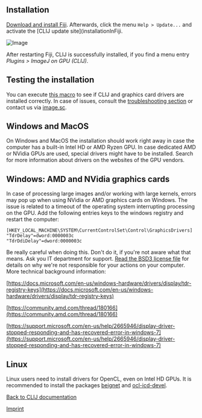 
## Installation
[Download and install Fiji](https://fiji.sc/Downloads). Afterwards, click the menu `Help > Update...` and activate the [CLIJ update site](installationInFiji.

![Image](images/updatesite.png)

After restarting Fiji, CLIJ is successfully installed, if you find a menu entry _Plugins > ImageJ on GPU (CLIJ)_.

## Testing the installation
You can execute [this macro](https://github.com/clij/clij-docs/blob/master/src/main/macro/benchmarking.ijm) to see if CLIJ and graphics card drivers are installed correctly. In case of issues, consult the [troubleshooting section](https://clij.github.io/clij-docs/troubleshooting) or contact us via [image.sc](https://image.sc).

## Windows and MacOS
On Windows and MacOS the installation should work right away in case the computer has a built-in Intel HD or AMD Ryzen GPU. In case dedicated AMD or NVidia GPUs are used, special drivers might have to be installed. Search for more information about drivers on the websites of the GPU vendors. 

## Windows: AMD and NVidia graphics cards
In case of processing large images and/or working with large kernels, errors may pop up when using NVidia or AMD graphics cards on Windows. The issue is related to a timeout of the operating system interrupting processing on the GPU. Add the following entries keys to the windows registry and restart the computer: 
```
[HKEY_LOCAL_MACHINE\SYSTEM\CurrentControlSet\Control\GraphicsDrivers]
"TdrDelay"=dword:0000003c
"TdrDdiDelay"=dword:0000003c
```
Be really careful when doing this. Don't do it, if you're not aware what that means. Ask you IT department for support. [Read the BSD3 license file](license.txt) for details on why we're not responsible for your actions on your computer. More technical background information: 

[https://docs.microsoft.com/en-us/windows-hardware/drivers/display/tdr-registry-keys](https://docs.microsoft.com/en-us/windows-hardware/drivers/display/tdr-registry-keys)

[https://community.amd.com/thread/180166](https://community.amd.com/thread/180166)

[https://support.microsoft.com/en-us/help/2665946/display-driver-stopped-responding-and-has-recovered-error-in-windows-7](https://support.microsoft.com/en-us/help/2665946/display-driver-stopped-responding-and-has-recovered-error-in-windows-7)

## Linux
Linux users need to install drivers for OpenCL, even on Intel HD GPUs. It is recommended to install the packages [beignet](https://github.com/intel/beignet) and [ocl-icd-devel](https://github.com/OCL-dev/ocl-icd).

[Back to CLIJ documentation](https://clij.github.io/)

[Imprint](https://clij.github.io/imprint)

